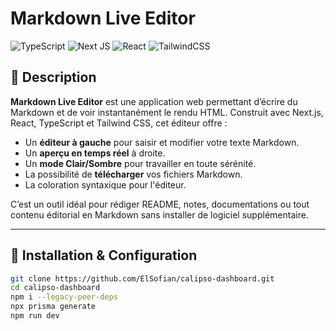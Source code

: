 # Markdown Live Editor

![TypeScript](https://img.shields.io/badge/typescript-%23007ACC.svg?style=for-the-badge&logo=typescript&logoColor=white)
![Next JS](https://img.shields.io/badge/Next-black?style=for-the-badge&logo=next.js&logoColor=white)
![React](https://img.shields.io/badge/react-%2320232a.svg?style=for-the-badge&logo=react&logoColor=%2361DAFB)
![TailwindCSS](https://img.shields.io/badge/tailwindcss-%2338B2AC.svg?style=for-the-badge&logo=tailwind-css&logoColor=white)

## 📖 Description

**Markdown Live Editor** est une application web permettant d’écrire du Markdown et de voir instantanément le rendu HTML. Construit avec Next.js, React, TypeScript et Tailwind CSS, cet éditeur offre :

- Un **éditeur à gauche** pour saisir et modifier votre texte Markdown.
- Un **aperçu en temps réel** à droite.
- Un **mode Clair/Sombre** pour travailler en toute sérénité.
- La possibilité de **télécharger** vos fichiers Markdown.
- La coloration syntaxique pour l'éditeur.

C’est un outil idéal pour rédiger README, notes, documentations ou tout contenu éditorial en Markdown sans installer de logiciel supplémentaire.

---

## 🚀 Installation & Configuration

   ```bash
   git clone https://github.com/ElSofian/calipso-dashboard.git
   cd calipso-dashboard
   npm i --legacy-peer-deps
   npx prisma generate
   npm run dev
